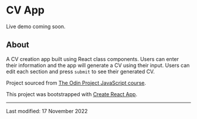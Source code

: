 # CV App

Live demo coming soon.

## About

A CV creation app built using React class components. Users can enter their information and the app will generate a CV using their input. Users can edit each section and press `submit` to see their generated CV.

Project sourced from [The Odin Project JavaScript course](https://www.theodinproject.com/lessons/node-path-javascript-cv-application).

This project was bootstrapped with [Create React App](https://github.com/facebook/create-react-app).


---

Last modified: 17 November 2022
